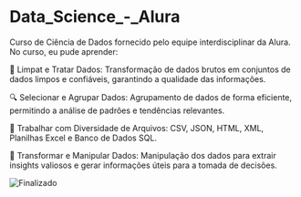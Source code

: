 # Data_Science_-_Alura
Curso de Ciência de Dados fornecido pelo equipe interdisciplinar da Alura. No curso, eu pude aprender:

🧹 Limpat e Tratar Dados: Transformação de dados brutos em conjuntos de dados limpos e confiáveis, garantindo a qualidade das informações.

🔍 Selecionar e Agrupar Dados: Agrupamento de dados de forma eficiente, permitindo a análise de padrões e tendências relevantes.

📂 Trabalhar com Diversidade de Arquivos: CSV, JSON, HTML, XML, Planilhas Excel e Banco de Dados SQL.

🔀 Transformar e Manipular Dados: Manipulação dos dados para extrair insights valiosos e gerar informações úteis para a tomada de decisões.

![Finalizado](http://img.shields.io/static/v1?label=STATUS&message=FINALIZADO&color=GREEN&style=for-the-badge)
